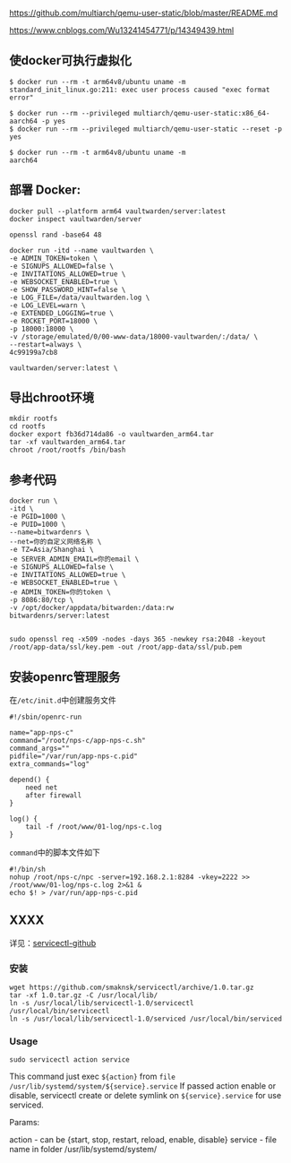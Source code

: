 
https://github.com/multiarch/qemu-user-static/blob/master/README.md

https://www.cnblogs.com/Wu13241454771/p/14349439.html
## 使docker可执行虚拟化
```shell
$ docker run --rm -t arm64v8/ubuntu uname -m
standard_init_linux.go:211: exec user process caused "exec format error"

$ docker run --rm --privileged multiarch/qemu-user-static:x86_64-aarch64 -p yes
$ docker run --rm --privileged multiarch/qemu-user-static --reset -p yes

$ docker run --rm -t arm64v8/ubuntu uname -m 
aarch64
```
## 部署 Docker:

```shell
docker pull --platform arm64 vaultwarden/server:latest
docker inspect vaultwarden/server

openssl rand -base64 48

docker run -itd --name vaultwarden \
-e ADMIN_TOKEN=token \
-e SIGNUPS_ALLOWED=false \
-e INVITATIONS_ALLOWED=true \
-e WEBSOCKET_ENABLED=true \
-e SHOW_PASSWORD_HINT=false \
-e LOG_FILE=/data/vaultwarden.log \
-e LOG_LEVEL=warn \
-e EXTENDED_LOGGING=true \
-e ROCKET_PORT=18000 \
-p 18000:18000 \
-v /storage/emulated/0/00-www-data/18000-vaultwarden/:/data/ \
--restart=always \
4c99199a7cb8 

vaultwarden/server:latest \
```

## 导出chroot环境

```shell
mkdir rootfs
cd rootfs
docker export fb36d714da86 -o vaultwarden_arm64.tar
tar -xf vaultwarden_arm64.tar
chroot /root/rootfs /bin/bash
```

## 参考代码

```shell
docker run \
-itd \
-e PGID=1000 \
-e PUID=1000 \
--name=bitwardenrs \
--net=你的自定义网络名称 \
-e TZ=Asia/Shanghai \
-e SERVER_ADMIN_EMAIL=你的email \
-e SIGNUPS_ALLOWED=false \
-e INVITATIONS_ALLOWED=true \
-e WEBSOCKET_ENABLED=true \
-e ADMIN_TOKEN=你的token \
-p 8086:80/tcp \
-v /opt/docker/appdata/bitwarden:/data:rw 
bitwardenrs/server:latest


sudo openssl req -x509 -nodes -days 365 -newkey rsa:2048 -keyout /root/app-data/ssl/key.pem -out /root/app-data/ssl/pub.pem
```

## 安装openrc管理服务

在`/etc/init.d`中创建服务文件

```shell
#!/sbin/openrc-run

name="app-nps-c"
command="/root/nps-c/app-nps-c.sh"
command_args=""
pidfile="/var/run/app-nps-c.pid"
extra_commands="log"

depend() {
	need net
	after firewall
}

log() {
	tail -f /root/www/01-log/nps-c.log
}
```
`command`中的脚本文件如下
```shell
#!/bin/sh
nohup /root/nps-c/npc -server=192.168.2.1:8284 -vkey=2222 >> /root/www/01-log/nps-c.log 2>&1 & 
echo $! > /var/run/app-nps-c.pid
```

## XXXX

详见：[servicectl-github](https://github.com/smaknsk/servicectl)

### 安装

```shell
wget https://github.com/smaknsk/servicectl/archive/1.0.tar.gz
tar -xf 1.0.tar.gz -C /usr/local/lib/
ln -s /usr/local/lib/servicectl-1.0/servicectl /usr/local/bin/servicectl
ln -s /usr/local/lib/servicectl-1.0/serviced /usr/local/bin/serviced
```

### Usage

```shell
sudo servicectl action service
```

This command just exec `${action}` from `file /usr/lib/systemd/system/${service}.service` If passed action enable or disable, servicectl create or delete symlink on `${service}.service` for use serviced.

Params:

action - can be {start, stop, restart, reload, enable, disable}
service - file name in folder /usr/lib/systemd/system/